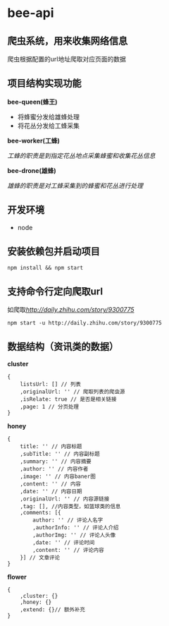 # bee-api
## 爬虫系统，用来收集网络信息
爬虫根据配置的url地址爬取对应页面的数据

## 项目结构实现功能
**bee-queen(蜂王)**

- 将蜂蜜分发给雄蜂处理
- 将花丛分发给工蜂采集

**bee-worker(工蜂)**

*工蜂的职责是到指定花丛地点采集蜂蜜和收集花丛信息*

**bee-drone(雄蜂)**

*雄蜂的职责是对工蜂采集到的蜂蜜和花丛进行处理*

## 开发环境
* node

## 安装依赖包并启动项目
```
npm install && npm start
```
## 支持命令行定向爬取url

如爬取*http://daily.zhihu.com/story/9300775*

```
npm start -u http://daily.zhihu.com/story/9300775
```

## 数据结构（资讯类的数据）
**cluster**
```
{   
    listsUrl: [] // 列表
    ,originalUrl: '' // 爬取列表的爬虫源
    ,isRelate: true // 是否是相关链接
    ,page: 1 // 分页处理
}
```
**honey**
```
{
    title: '' // 内容标题
    ,subTitle: '' // 内容副标题
    ,summary: '' // 内容摘要
    ,author: '' // 内容作者
    ,image: '' // 内容baner图
    ,content: '' // 内容
    ,date: '' // 内容日期
    ,originalUrl: '' // 内容源链接
    ,tag: [], //内容类型，如篮球类的信息
    ,comments: [{
        author: '' // 评论人名字
        ,authorInfo: '' // 评论人介绍
        ,authorImg: '' // 评论人头像
        ,date: '' // 评论时间
        ,content: '' // 评论内容
    }] // 文章评论
} 
```
**flower**
```
{   
    ,cluster: {}
    ,honey: {} 
    ,extend: {}// 额外补充
}
```
